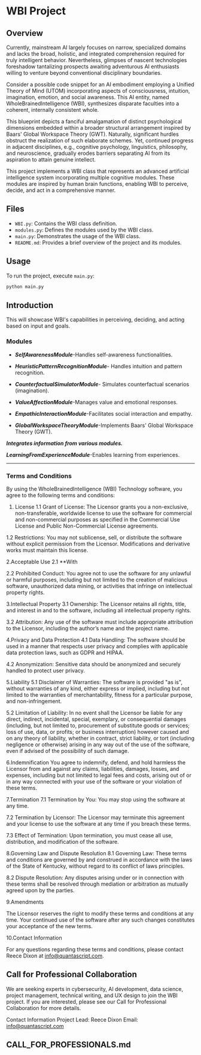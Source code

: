 # WBI Project

## Overview

Currently, mainstream AI largely focuses on narrow, specialized domains and lacks the broad, holistic, and integrated comprehension required for truly intelligent behavior. Nevertheless, glimpses of nascent technologies foreshadow tantalizing prospects awaiting adventurous AI enthusiasts willing to venture beyond conventional disciplinary boundaries.

Consider a possible code snippet for an AI embodiment employing a Unified Theory of Mind (UTOM) incorporating aspects of consciousness, intuition, imagination, emotion, and social awareness. This AI entity, named WholeBrainedIntelligence (WBI), synthesizes disparate faculties into a coherent, internally consistent whole.

This blueprint depicts a fanciful amalgamation of distinct psychological dimensions embedded within a broader structural arrangement inspired by Baars' Global Workspace Theory (GWT). Naturally, significant hurdles obstruct the realization of such elaborate schemes. Yet, continued progress in adjacent disciplines, e.g., cognitive psychology, linguistics, philosophy, and neuroscience, gradually erodes barriers separating AI from its aspiration to attain genuine intellect.

This project implements a WBI class that represents an advanced artificial intelligence system incorporating multiple cognitive modules. These modules are inspired by human brain functions, enabling WBI to perceive, decide, and act in a comprehensive manner.

## Files

- `WBI.py`: Contains the WBI class definition.
- `modules.py`: Defines the modules used by the WBI class.
- `main.py`: Demonstrates the usage of the WBI class.
- `README.md`: Provides a brief overview of the project and its modules.

## Usage

To run the project, execute `main.py`:

```sh
python main.py

```

## Introduction

This will showcase WBI's capabilities in perceiving, deciding, and acting based on input and goals.

### Modules

- ***SelfAwarenessModule***-Handles self-awareness functionalities.

- ***HeuristicPatternRecognitionModule***-
Handles intuition and pattern recognition.

- ***CounterfactualSimulatorModule***-
Simulates counterfactual scenarios (imagination).

- ***ValueAffectionModule***-Manages value and emotional responses.

- ***EmpathicInteractionModule***-Facilitates social interaction and empathy.

- ***GlobalWorkspaceTheoryModule***-Implements Baars' Global Workspace Theory (GWT).

***Integrates information from various modules.***

***LearningFromExperienceModule***-Enables learning from experiences.

--------------------------------

### Terms and Conditions

By using the WholeBrainedIntelligence (WBI) Technology software, you agree to the following terms and conditions:

1. License
1.1 Grant of License: The Licensor grants you a non-exclusive, non-transferable, worldwide license to use the software for commercial and non-commercial purposes as specified in the Commercial Use License and Public Non-Commercial License agreements.

1.2 Restrictions: You may not sublicense, sell, or distribute the software without explicit permission from the Licensor. Modifications and derivative works must maintain this license.

2.Acceptable Use
2.1 **With

2.2 Prohibited Conduct: You agree not to use the software for any unlawful or harmful purposes, including but not limited to the creation of malicious software, unauthorized data mining, or activities that infringe on intellectual property rights.

3.Intellectual Property
3.1 Ownership: The Licensor retains all rights, title, and interest in and to the software, including all intellectual property rights.

3.2 Attribution: Any use of the software must include appropriate attribution to the Licensor, including the author’s name and the project name.

4.Privacy and Data Protection
4.1 Data Handling: The software should be used in a manner that respects user privacy and complies with applicable data protection laws, such as GDPR and HIPAA.

4.2 Anonymization: Sensitive data should be anonymized and securely handled to protect user privacy.

5.Liability
5.1 Disclaimer of Warranties: The software is provided "as is", without warranties of any kind, either express or implied, including but not limited to the warranties of merchantability, fitness for a particular purpose, and non-infringement.

5.2 Limitation of Liability: In no event shall the Licensor be liable for any direct, indirect, incidental, special, exemplary, or consequential damages (including, but not limited to, procurement of substitute goods or services; loss of use, data, or profits; or business interruption) however caused and on any theory of liability, whether in contract, strict liability, or tort (including negligence or otherwise) arising in any way out of the use of the software,  even if advised of the possibility of such damage.

6.Indemnification
You agree to indemnify, defend, and hold harmless the Licensor from and against any claims, liabilities, damages, losses, and expenses, including but not limited to legal fees and costs, arising out of or in any way connected with your use of the software or your violation of these terms.

7.Termination
7.1 Termination by You: You may stop using the software at any time.

7.2 Termination by Licensor: The Licensor may terminate this agreement and your license to use the software at any time if you breach these terms.

7.3 Effect of Termination: Upon termination, you must cease all use, distribution, and modification of the software.

8.Governing Law and Dispute Resolution
8.1 Governing Law: These terms and conditions are governed by and construed in accordance with the laws of the State of Kentucky, without regard to its conflict of laws principles.

8.2 Dispute Resolution: Any disputes arising under or in connection with these terms shall be resolved through mediation or arbitration as mutually agreed upon by the parties.

9.Amendments

The Licensor reserves the right to modify these terms and conditions at any time. Your continued use of the software after any such changes constitutes your acceptance of the new terms.

10.Contact Information

For any questions regarding these terms and conditions, please contact Reece Dixon at <info@quantascript.com>.

## Call for Professional Collaboration

We are seeking experts in cybersecurity, AI development, data science, project management, technical writing, and UX design to join the WBI project. If you are interested, please see our Call for Professional Collaboration for more details.

Contact Information
Project Lead: Reece Dixon
Email: <info@quantascript.com>

## CALL_FOR_PROFESSIONALS.md
